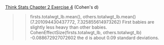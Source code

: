 [Think Stats Chapter 2 Exercise 4](http://greenteapress.com/thinkstats2/html/thinkstats2003.html#toc24) (Cohen's d)

>> firsts.totalwgt_lb.mean(), others.totalwgt_lb.mean()
>> (7.201094430437772, 7.325855614973262)
>> First babies are slightly less heavy than other babies.
>> CohenEffectSize(firsts.totalwgt_lb, others.totalwgt_lb)
>> -0.088672927072602
>> the d is about 0.09 standard deviations.
